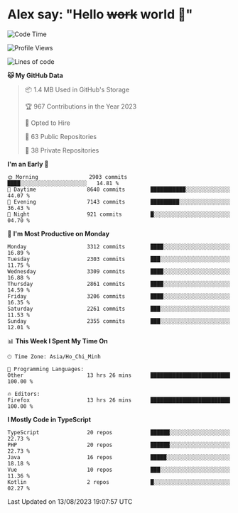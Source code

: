 # Alex say: "Hello ~~work~~ world 🐾"

<!--START_SECTION:waka-->
![Code Time](http://img.shields.io/badge/Code%20Time-865%20hrs%2033%20mins-blue)

![Profile Views](http://img.shields.io/badge/Profile%20Views-0-blue)

![Lines of code](https://img.shields.io/badge/From%20Hello%20World%20I%27ve%20Written-41.0%20million%20lines%20of%20code-blue)

**🐱 My GitHub Data** 

> 📦 1.4 MB Used in GitHub's Storage 
 > 
> 🏆 967 Contributions in the Year 2023
 > 
> 💼 Opted to Hire
 > 
> 📜 63 Public Repositories 
 > 
> 🔑 38 Private Repositories 
 > 
**I'm an Early 🐤** 

```text
🌞 Morning                2903 commits        ████░░░░░░░░░░░░░░░░░░░░░   14.81 % 
🌆 Daytime                8640 commits        ███████████░░░░░░░░░░░░░░   44.07 % 
🌃 Evening                7143 commits        █████████░░░░░░░░░░░░░░░░   36.43 % 
🌙 Night                  921 commits         █░░░░░░░░░░░░░░░░░░░░░░░░   04.70 % 
```
📅 **I'm Most Productive on Monday** 

```text
Monday                   3312 commits        ████░░░░░░░░░░░░░░░░░░░░░   16.89 % 
Tuesday                  2303 commits        ███░░░░░░░░░░░░░░░░░░░░░░   11.75 % 
Wednesday                3309 commits        ████░░░░░░░░░░░░░░░░░░░░░   16.88 % 
Thursday                 2861 commits        ████░░░░░░░░░░░░░░░░░░░░░   14.59 % 
Friday                   3206 commits        ████░░░░░░░░░░░░░░░░░░░░░   16.35 % 
Saturday                 2261 commits        ███░░░░░░░░░░░░░░░░░░░░░░   11.53 % 
Sunday                   2355 commits        ███░░░░░░░░░░░░░░░░░░░░░░   12.01 % 
```


📊 **This Week I Spent My Time On** 

```text
🕑︎ Time Zone: Asia/Ho_Chi_Minh

💬 Programming Languages: 
Other                    13 hrs 26 mins      █████████████████████████   100.00 % 

🔥 Editors: 
Firefox                  13 hrs 26 mins      █████████████████████████   100.00 % 
```

**I Mostly Code in TypeScript** 

```text
TypeScript               20 repos            ██████░░░░░░░░░░░░░░░░░░░   22.73 % 
PHP                      20 repos            ██████░░░░░░░░░░░░░░░░░░░   22.73 % 
Java                     16 repos            █████░░░░░░░░░░░░░░░░░░░░   18.18 % 
Vue                      10 repos            ███░░░░░░░░░░░░░░░░░░░░░░   11.36 % 
Kotlin                   2 repos             █░░░░░░░░░░░░░░░░░░░░░░░░   02.27 % 
```




 Last Updated on 13/08/2023 19:07:57 UTC
<!--END_SECTION:waka-->
